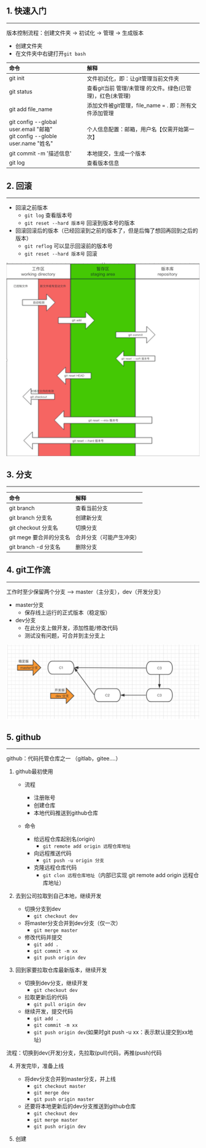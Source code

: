 ## 1. 快速入门
---
版本控制流程：创建文件夹 -> 初试化 -> 管理 -> 生成版本

- 创建文件夹
- 在文件夹中右键打开`git bash` 

| 命令 | 解释 |
| :--- | :--- |
| git init | 文件初试化，即：让git管理当前文件夹 |
| git status | 查看git当前 管理/未管理 的文件。绿色(已管理)，红色(未管理) |
| git add file_name | 添加文件被git管理，file_name = . 即：所有文件添加管理 |
| git config --global user.email "邮箱"<br>git config --globle user.name "姓名" | 个人信息配置：邮箱，用户名【仅需开始第一次】 |
| git commit -m '描述信息' | 本地提交，生成一个版本 |
| git log | 查看版本信息 |

## 2. 回滚
---
- 回滚之前版本
	- `git log`  查看版本号
	- `git reset --hard 版本号` 回滚到版本号的版本
- 回滚回滚后的版本（已经回滚到之前的版本了，但是后悔了想回再回到之后的版本）
	- `git reflog` 可以显示回滚前的版本号
	- `git reset --hard 版本号` 回滚


![git命令](../statics/img/git命令.png "git命令")


## 3. 分支

---
| 命令                    | 解释                     |
|:----------------------- |:------------------------ |
| git branch              | 查看当前分支             |
| git branch 分支名       | 创建新分支               |
| git checkout 分支名     | 切换分支                 |
| git mege 要合并的分支名 | 合并分支（可能产生冲突） |
| git branch -d 分支名                        | 删除分支                         |


## 4. git工作流
---
工作时至少保留两个分支 --> master（主分支），dev（开发分支）

- master分支
	- 保存线上运行的正式版本（稳定版）
- dev分支
	- 在此分支上做开发，添加性能/修改代码
	- 测试没有问题，可合并到主分支上

![git简单工作流](../statics/img/git简单工作流.png "git简单工作流")

## 5. github
---
github：代码托管仓库之一 （gitlab，gitee....）

1. github最初使用
	- 流程
		- 注册账号
		- 创建仓库
		- 本地代码推送到github仓库
	
	- 命令
		- 给远程仓库起别名(origin)
			- `git remote add origin 远程仓库地址`
		- 向远程推送代码
			- `git push -u origin 分支`
		- 克隆远程仓库代码
			- `git clon 远程仓库地址`（内部已实现 git remote add origin 远程仓库地址）

2. 去到公司拉取到自己本地，继续开发
	- 切换分支到dev
		- `git checkout dev`
	- 将master分支合并到dev分支（仅一次）
		- `git merge master`
	- 修改代码并提交
		- `git add .`
		- `git commit -m xx`
		- `git push origin dev`

3. 回到家要拉取仓库最新版本，继续开发
	- 切换到dev分支，继续开发
		- `git checkout dev`
	- 拉取更新后的代码
		- `git pull origin dev`
	- 继续开发，提交代码
		- `git add .`
		- `git commit -m xx`
		- `git push origin dev`(如果时git push -u xx：表示默认提交到xx地址)

流程：切换到dev(开发)分支，先拉取(pull)代码，再推(push)代码

4. 开发完毕，准备上线
	- 将dev分支合并到master分支，并上线
		- `git checkout master`
		- `git merge dev`
		- `git push origin master`
	- 还要将本地更新后的dev分支推送到github仓库
		- `git checkout dev`
		- `git merge master`
		- `git push origin dev`

5. 创建